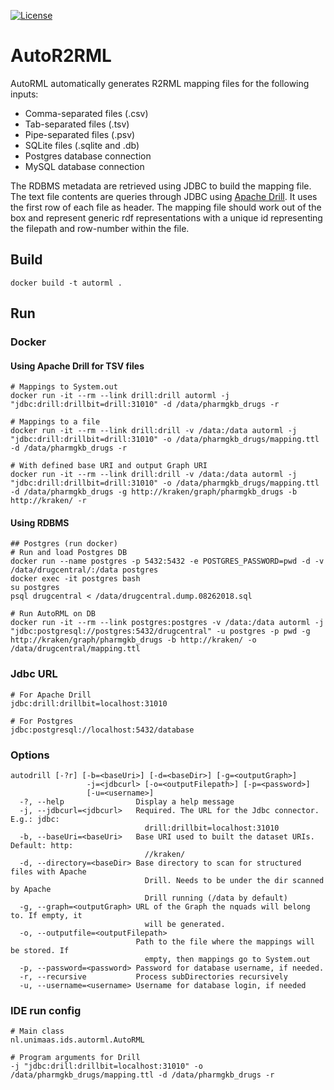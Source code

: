 [![License](https://img.shields.io/badge/license-MIT-blue.svg)](https://opensource.org/licenses/MIT)

# AutoR2RML
AutoRML automatically generates R2RML mapping files for the following inputs:

* Comma-separated files (.csv)
* Tab-separated files (.tsv)
* Pipe-separated files (.psv)
* SQLite files (.sqlite and .db) 
* Postgres database connection
* MySQL database connection

The RDBMS metadata are retrieved using JDBC to build the mapping file. The text file contents are queries through JDBC using [Apache Drill](https://drill.apache.org). It uses the first row of each file as header. The mapping file should work out of the box and represent generic rdf representations with a unique id representing the filepath and row-number within the file.

## Build
```shell
docker build -t autorml .
```
## Run

### Docker

#### Using Apache Drill for TSV files

```shell
# Mappings to System.out
docker run -it --rm --link drill:drill autorml -j "jdbc:drill:drillbit=drill:31010" -d /data/pharmgkb_drugs -r

# Mappings to a file
docker run -it --rm --link drill:drill -v /data:/data autorml -j "jdbc:drill:drillbit=drill:31010" -o /data/pharmgkb_drugs/mapping.ttl -d /data/pharmgkb_drugs -r

# With defined base URI and output Graph URI
docker run -it --rm --link drill:drill -v /data:/data autorml -j "jdbc:drill:drillbit=drill:31010" -o /data/pharmgkb_drugs/mapping.ttl -d /data/pharmgkb_drugs -g http://kraken/graph/pharmgkb_drugs -b http://kraken/ -r
```

#### Using RDBMS

```shell
## Postgres (run docker)
# Run and load Postgres DB
docker run --name postgres -p 5432:5432 -e POSTGRES_PASSWORD=pwd -d -v /data/drugcentral/:/data postgres
docker exec -it postgres bash
su postgres
psql drugcentral < /data/drugcentral.dump.08262018.sql

# Run AutoRML on DB
docker run -it --rm --link postgres:postgres -v /data:/data autorml -j "jdbc:postgresql://postgres:5432/drugcentral" -u postgres -p pwd -g http://kraken/graph/pharmgkb_drugs -b http://kraken/ -o /data/drugcentral/mapping.ttl
```

### Jdbc URL

```shell
# For Apache Drill
jdbc:drill:drillbit=localhost:31010

# For Postgres
jdbc:postgresql://localhost:5432/database
```

### Options

```shell
autodrill [-?r] [-b=<baseUri>] [-d=<baseDir>] [-g=<outputGraph>]
                 -j=<jdbcurl> [-o=<outputFilepath>] [-p=<password>]
                 [-u=<username>]
  -?, --help                Display a help message
  -j, --jdbcurl=<jdbcurl>   Required. The URL for the Jdbc connector. E.g.: jdbc:
                              drill:drillbit=localhost:31010
  -b, --baseUri=<baseUri>   Base URI used to built the dataset URIs. Default: http:
                              //kraken/
  -d, --directory=<baseDir> Base directory to scan for structured files with Apache
                              Drill. Needs to be under the dir scanned by Apache
                              Drill running (/data by default)
  -g, --graph=<outputGraph> URL of the Graph the nquads will belong to. If empty, it
                              will be generated.
  -o, --outputfile=<outputFilepath>
                            Path to the file where the mappings will be stored. If
                              empty, then mappings go to System.out
  -p, --password=<password> Password for database username, if needed.
  -r, --recursive           Process subDirectories recursively
  -u, --username=<username> Username for database login, if needed
```
### IDE run config

```shell
# Main class
nl.unimaas.ids.autorml.AutoRML

# Program arguments for Drill
-j "jdbc:drill:drillbit=localhost:31010" -o /data/pharmgkb_drugs/mapping.ttl -d /data/pharmgkb_drugs -r
```
